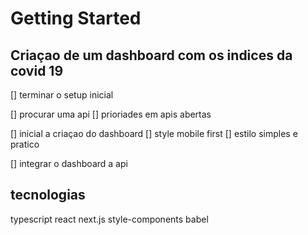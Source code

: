 
# Getting Started

## Criaçao de um dashboard com os indices da covid 19

[] terminar o setup inicial 

[] procurar uma api
  [] prioriades em apis abertas

[] inicial a criaçao do dashboard
  [] style mobile first
  [] estilo simples e pratico
  
[] integrar o dashboard a api
  


## tecnologias
typescript 
react
next.js
style-components
babel


